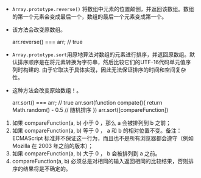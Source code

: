 *   `Array.prototype.reverse()` 将数组中元素的位置颠倒，并返回该数组。数组的第一个元素会变成最后一个，数组的最后一个元素变成第一个。
*   该方法会改变原数组。



     arr.reverse() === arr; // true

*   `Array.prototype.sort`用原地算法对数组的元素进行排序，并返回原数组。默认排序顺序是在将元素转换为字符串，然后比较它们的UTF-16代码单元值序列时构建的. 由于它取决于具体实现，因此无法保证排序的时间和空间复杂性。
*   这种方法会改变原始数组！。



    arr.sort() === arr; // true
    arr.sort(function compate(){
        return Math.random() - 0.5 // 随机排序
    })
    arr.sort([compareFunction])

1.  如果 compareFunction(a, b) 小于 0 ，那么 a 会被排列到 b 之前；
2.  如果 compareFunction(a, b) 等于 0 ， a 和 b 的相对位置不变。备注： ECMAScript 标准并不保证这一行为，而且也不是所有浏览器都会遵守（例如 Mozilla 在 2003 年之前的版本）；
3.  如果 compareFunction(a, b) 大于 0 ， b 会被排列到 a 之前。
4.  compareFunction(a, b) 必须总是对相同的输入返回相同的比较结果，否则排序的结果将是不确定的。

